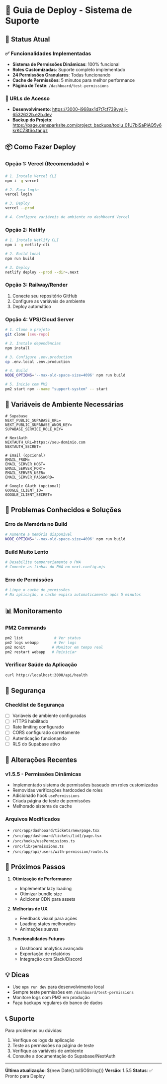 # 📘 Guia de Deploy - Sistema de Suporte

## 🚀 Status Atual

### ✅ Funcionalidades Implementadas
- **Sistema de Permissões Dinâmicas**: 100% funcional
- **Roles Customizadas**: Suporte completo implementado
- **24 Permissões Granulares**: Todas funcionando
- **Cache de Permissões**: 5 minutos para melhor performance
- **Página de Teste**: `/dashboard/test-permissions`

### 🔗 URLs de Acesso
- **Desenvolvimento**: https://3000-i968ax1d7t7cf739vyajj-6532622b.e2b.dev
- **Backup do Projeto**: https://page.gensparksite.com/project_backups/toolu_01U7biSaPjAQ5y6krKCZ8tSo.tar.gz

## 📦 Como Fazer Deploy

### Opção 1: Vercel (Recomendado) ⭐
```bash
# 1. Instale Vercel CLI
npm i -g vercel

# 2. Faça login
vercel login

# 3. Deploy
vercel --prod

# 4. Configure variáveis de ambiente no dashboard Vercel
```

### Opção 2: Netlify
```bash
# 1. Instale Netlify CLI
npm i -g netlify-cli

# 2. Build local
npm run build

# 3. Deploy
netlify deploy --prod --dir=.next
```

### Opção 3: Railway/Render
1. Conecte seu repositório GitHub
2. Configure as variáveis de ambiente
3. Deploy automático

### Opção 4: VPS/Cloud Server
```bash
# 1. Clone o projeto
git clone [seu-repo]

# 2. Instale dependências
npm install

# 3. Configure .env.production
cp .env.local .env.production

# 4. Build
NODE_OPTIONS='--max-old-space-size=4096' npm run build

# 5. Inicie com PM2
pm2 start npm --name "support-system" -- start
```

## 🔧 Variáveis de Ambiente Necessárias

```env
# Supabase
NEXT_PUBLIC_SUPABASE_URL=
NEXT_PUBLIC_SUPABASE_ANON_KEY=
SUPABASE_SERVICE_ROLE_KEY=

# NextAuth
NEXTAUTH_URL=https://seu-dominio.com
NEXTAUTH_SECRET=

# Email (opcional)
EMAIL_FROM=
EMAIL_SERVER_HOST=
EMAIL_SERVER_PORT=
EMAIL_SERVER_USER=
EMAIL_SERVER_PASSWORD=

# Google OAuth (opcional)
GOOGLE_CLIENT_ID=
GOOGLE_CLIENT_SECRET=
```

## 🐛 Problemas Conhecidos e Soluções

### Erro de Memória no Build
```bash
# Aumente a memória disponível
NODE_OPTIONS='--max-old-space-size=4096' npm run build
```

### Build Muito Lento
```bash
# Desabilite temporariamente o PWA
# Comente as linhas do PWA em next.config.mjs
```

### Erro de Permissões
```bash
# Limpe o cache de permissões
# Na aplicação, o cache expira automaticamente após 5 minutos
```

## 📊 Monitoramento

### PM2 Commands
```bash
pm2 list              # Ver status
pm2 logs webapp       # Ver logs
pm2 monit            # Monitor em tempo real
pm2 restart webapp   # Reiniciar
```

### Verificar Saúde da Aplicação
```bash
curl http://localhost:3000/api/health
```

## 🔐 Segurança

### Checklist de Segurança
- [ ] Variáveis de ambiente configuradas
- [ ] HTTPS habilitado
- [ ] Rate limiting configurado
- [ ] CORS configurado corretamente
- [ ] Autenticação funcionando
- [ ] RLS do Supabase ativo

## 📝 Alterações Recentes

### v1.5.5 - Permissões Dinâmicas
- Implementado sistema de permissões baseado em roles customizadas
- Removidas verificações hardcoded de roles
- Adicionado hook `usePermissions`
- Criada página de teste de permissões
- Melhorado sistema de cache

### Arquivos Modificados
- `/src/app/dashboard/tickets/new/page.tsx`
- `/src/app/dashboard/tickets/[id]/page.tsx`
- `/src/hooks/usePermissions.ts`
- `/src/lib/permissions.ts`
- `/src/app/api/users/with-permission/route.ts`

## 🎯 Próximos Passos

1. **Otimização de Performance**
   - Implementar lazy loading
   - Otimizar bundle size
   - Adicionar CDN para assets

2. **Melhorias de UX**
   - Feedback visual para ações
   - Loading states melhorados
   - Animações suaves

3. **Funcionalidades Futuras**
   - Dashboard analytics avançado
   - Exportação de relatórios
   - Integração com Slack/Discord

## 💡 Dicas

- Use `npm run dev` para desenvolvimento local
- Sempre teste permissões em `/dashboard/test-permissions`
- Monitore logs com PM2 em produção
- Faça backups regulares do banco de dados

## 📞 Suporte

Para problemas ou dúvidas:
1. Verifique os logs da aplicação
2. Teste as permissões na página de teste
3. Verifique as variáveis de ambiente
4. Consulte a documentação do Supabase/NextAuth

---

**Última atualização**: ${new Date().toISOString()}
**Versão**: 1.5.5
**Status**: ✅ Pronto para Deploy